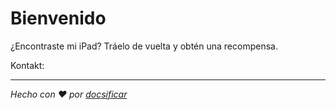 # Bienvenido

¿Encontraste mi iPad? Tráelo de vuelta y obtén una recompensa.

Kontakt: <EMAIL>

* * *

_Hecho con ❤️ por [docsificar](https://docsify.js.org/)_
